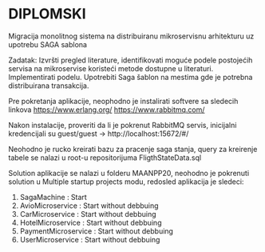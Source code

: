 # DIPLOMSKI
Migracija monolitnog sistema na distribuiranu mikroservisnu arhitekturu uz upotrebu SAGA sablona

Zadatak: Izvršti pregled literature, identifikovati moguće podele postojećih servisa na mikroservise koristeći metode dostupne u literaturi. Implementirati podelu. Upotrebiti Saga šablon na mestima gde je potrebna distribuirana transakcija.

Pre pokretanja aplikacije, neophodno je instalirati softvere sa sledecih linkova https://www.erlang.org/ https://www.rabbitmq.com/

Nakon instalacije, proveriti da li je pokrenut RabbitMQ servis, inicijalni kredencijali su guest/guest -> http://localhost:15672/#/

Neohodno je rucko kreirati bazu za pracenje saga stanja, query za kreirenje tabele se nalazi u root-u repositorijuma FligthStateData.sql

Solution aplikacije se nalazi u folderu MAANPP20, neohodno je pokrenuti solution u Multiple startup projects modu, redosled aplikacija je sledeci:
  1. SagaMachine : Start
  2. AvioMicroservice : Start without debbuing
  3. CarMicroservice : Start without debbuing
  4. HotelMicroservice : Start without debbuing
  5. PaymentMicroservice : Start without debbuing
  6. UserMicroservice : Start without debbuing
